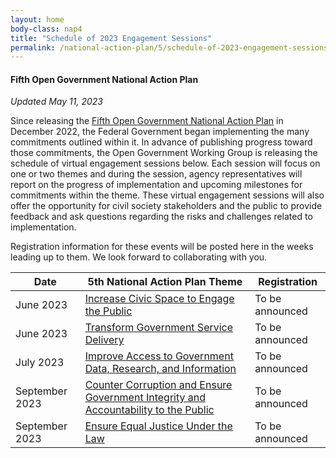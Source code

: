 ```yaml
---
layout: home
body-class: nap4
title: "Schedule of 2023 Engagement Sessions"
permalink: /national-action-plan/5/schedule-of-2023-engagement-sessions/
---
```


#### Fifth Open Government National Action Plan
_Updated May 11, 2023_


Since releasing the [Fifth Open Government National Action Plan](../) in December 2022, the Federal Government began implementing the many commitments outlined within it. In advance of publishing progress toward those commitments, the Open Government Working Group is releasing the schedule of virtual engagement sessions below. Each session will focus on one or two themes and during the session, agency representatives will report on the progress of implementation and upcoming milestones for commitments within the theme. These virtual engagement sessions will also offer the opportunity for civil society stakeholders and the public to provide feedback and ask questions regarding the risks and challenges related to implementation.

Registration information for these events will be posted here in the weeks leading up to them. We look forward to collaborating with you.


| Date           | 5th National Action Plan Theme                                                                                                                                                                          | Registration    |
|----------------|--------------------------------------------------------------------------------------------------------------------------------------------------------------------------------|-----------------|
| June 2023      | [Increase Civic Space to Engage the Public](../#increase-civic-space-to-engage-the-public)                                                                                     | To be announced |
| June 2023      | [Transform Government Service Delivery](../#transform-government-service-delivery)                                                                                             | To be announced |
| July 2023      | [Improve Access to Government Data, Research, and Information](../#improve-access-to-government-data-research-and-information)                                                 | To be announced |
| September 2023 | [Counter Corruption and Ensure Government Integrity and Accountability to the Public](../#counter-corruption-and-ensure-government-integrity-and-accountability-to-the-public) | To be announced |
| September 2023 | [Ensure Equal Justice Under the Law](../#ensure-equal-justice-under-the-law)                                                                                                   | To be announced |